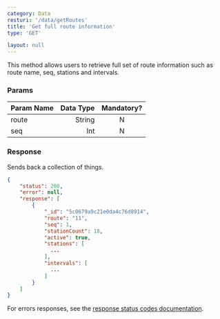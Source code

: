 ```yaml
---
category: Data
resturi: '/data/getRoutes'
title: 'Get full route information'
type: 'GET'

layout: null
---
```


This method allows users to retrieve full set of route information such as route name, seq, stations and intervals.

### Params

| Param Name        | Data Type    |  Mandatory?  |
| --------   | -----:   | :----: |
| route       | String      |   N    |
| seq        | Int      |   N    |

### Response

Sends back a collection of things.

```json
{
    "status": 200,
    "error": null,
    "response": [
        {
            "_id": "5c0679a9c21e0da4c76d8914",
            "route": "11",
            "seq": 1,
            "stationCount": 18,
            "active": true,
            "stations": [
              ...
            ],
            "intervals": [
              ...
            ]
        }
    ]
}
```

For errors responses, see the [response status codes documentation](#response-status-codes).
